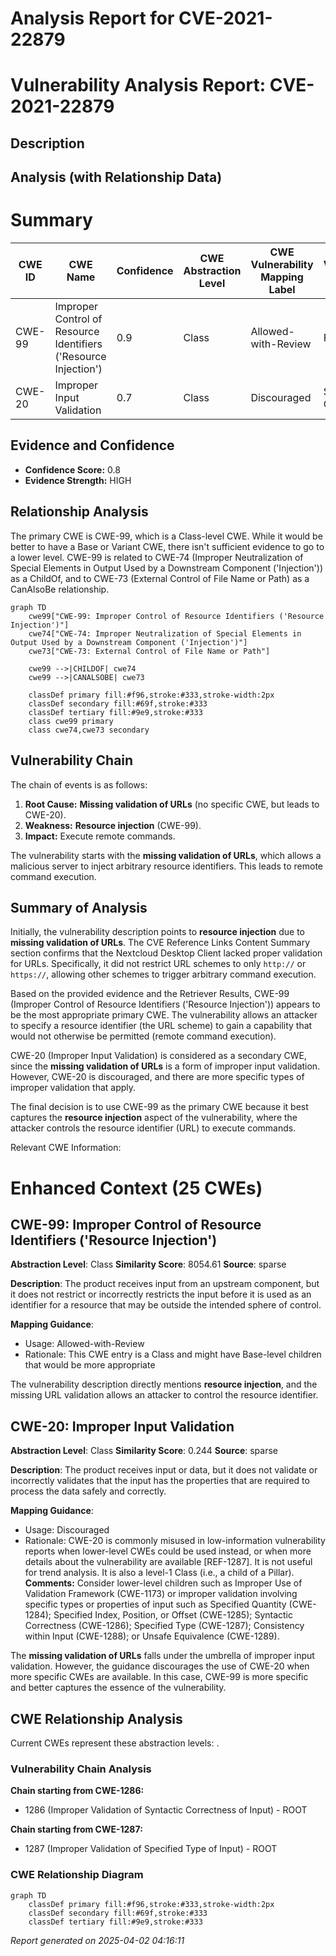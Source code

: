 # Analysis Report for CVE-2021-22879

# Vulnerability Analysis Report: CVE-2021-22879

## Description



## Analysis (with Relationship Data)

# Summary
| CWE ID | CWE Name | Confidence | CWE Abstraction Level | CWE Vulnerability Mapping Label | CWE-Vulnerability Mapping Notes |
|---|---|---|---|---|---|
| CWE-99 | Improper Control of Resource Identifiers ('Resource Injection') | 0.9 | Class | Allowed-with-Review | Primary CWE |
| CWE-20 | Improper Input Validation | 0.7 | Class | Discouraged | Secondary Candidate |

## Evidence and Confidence

*   **Confidence Score:** 0.8
*   **Evidence Strength:** HIGH

## Relationship Analysis
The primary CWE is CWE-99, which is a Class-level CWE. While it would be better to have a Base or Variant CWE, there isn't sufficient evidence to go to a lower level. CWE-99 is related to CWE-74 (Improper Neutralization of Special Elements in Output Used by a Downstream Component ('Injection')) as a ChildOf, and to CWE-73 (External Control of File Name or Path) as a CanAlsoBe relationship.

```mermaid
graph TD
    cwe99["CWE-99: Improper Control of Resource Identifiers ('Resource Injection')"]
    cwe74["CWE-74: Improper Neutralization of Special Elements in Output Used by a Downstream Component ('Injection')"]
    cwe73["CWE-73: External Control of File Name or Path"]

    cwe99 -->|CHILDOF| cwe74
    cwe99 -->|CANALSOBE| cwe73

    classDef primary fill:#f96,stroke:#333,stroke-width:2px
    classDef secondary fill:#69f,stroke:#333
    classDef tertiary fill:#9e9,stroke:#333
    class cwe99 primary
    class cwe74,cwe73 secondary
```

## Vulnerability Chain
The chain of events is as follows:

1.  **Root Cause:** **Missing validation of URLs** (no specific CWE, but leads to CWE-20).
2.  **Weakness:** **Resource injection** (CWE-99).
3.  **Impact:** Execute remote commands.

The vulnerability starts with the **missing validation of URLs**, which allows a malicious server to inject arbitrary resource identifiers. This leads to remote command execution.

## Summary of Analysis
Initially, the vulnerability description points to **resource injection** due to **missing validation of URLs**. The CVE Reference Links Content Summary section confirms that the Nextcloud Desktop Client lacked proper validation for URLs. Specifically, it did not restrict URL schemes to only `http://` or `https://`, allowing other schemes to trigger arbitrary command execution.

Based on the provided evidence and the Retriever Results, CWE-99 (Improper Control of Resource Identifiers ('Resource Injection')) appears to be the most appropriate primary CWE. The vulnerability allows an attacker to specify a resource identifier (the URL scheme) to gain a capability that would not otherwise be permitted (remote command execution).

CWE-20 (Improper Input Validation) is considered as a secondary CWE, since the **missing validation of URLs** is a form of improper input validation. However, CWE-20 is discouraged, and there are more specific types of improper validation that apply.

The final decision is to use CWE-99 as the primary CWE because it best captures the **resource injection** aspect of the vulnerability, where the attacker controls the resource identifier (URL) to execute commands.

Relevant CWE Information:

# Enhanced Context (25 CWEs)

## CWE-99: Improper Control of Resource Identifiers ('Resource Injection')
**Abstraction Level**: Class
**Similarity Score**: 8054.61
**Source**: sparse

**Description**:
The product receives input from an upstream component, but it does not restrict or incorrectly restricts the input before it is used as an identifier for a resource that may be outside the intended sphere of control.

**Mapping Guidance**:
- Usage: Allowed-with-Review
- Rationale: This CWE entry is a Class and might have Base-level children that would be more appropriate

The vulnerability description directly mentions **resource injection**, and the missing URL validation allows an attacker to control the resource identifier.

## CWE-20: Improper Input Validation
**Abstraction Level**: Class
**Similarity Score**: 0.244
**Source**: sparse

**Description**:
The product receives input or data, but it does
        not validate or incorrectly validates that the input has the
        properties that are required to process the data safely and
        correctly.

**Mapping Guidance**:
- Usage: Discouraged
- Rationale: CWE-20 is commonly misused in low-information vulnerability reports when lower-level CWEs could be used instead, or when more details about the vulnerability are available [REF-1287]. It is not useful for trend analysis. It is also a level-1 Class (i.e., a child of a Pillar).
**Comments:** Consider lower-level children such as Improper Use of Validation Framework (CWE-1173) or improper validation involving specific types or properties of input such as Specified Quantity (CWE-1284); Specified Index, Position, or Offset (CWE-1285); Syntactic Correctness (CWE-1286); Specified Type (CWE-1287); Consistency within Input (CWE-1288); or Unsafe Equivalence (CWE-1289).

The **missing validation of URLs** falls under the umbrella of improper input validation. However, the guidance discourages the use of CWE-20 when more specific CWEs are available. In this case, CWE-99 is more specific and better captures the essence of the vulnerability.


## CWE Relationship Analysis

Current CWEs represent these abstraction levels: .


### Vulnerability Chain Analysis

**Chain starting from CWE-1286:**
- 1286 (Improper Validation of Syntactic Correctness of Input) - ROOT


**Chain starting from CWE-1287:**
- 1287 (Improper Validation of Specified Type of Input) - ROOT



### CWE Relationship Diagram

```mermaid
graph TD
    classDef primary fill:#f96,stroke:#333,stroke-width:2px
    classDef secondary fill:#69f,stroke:#333
    classDef tertiary fill:#9e9,stroke:#333
```



*Report generated on 2025-04-02 04:16:11*
